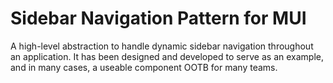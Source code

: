 # Sidebar Navigation Pattern for MUI

A high-level abstraction to handle dynamic sidebar navigation throughout an application. It has been designed and developed to serve as an example, and in many cases, a useable component OOTB for many teams.
